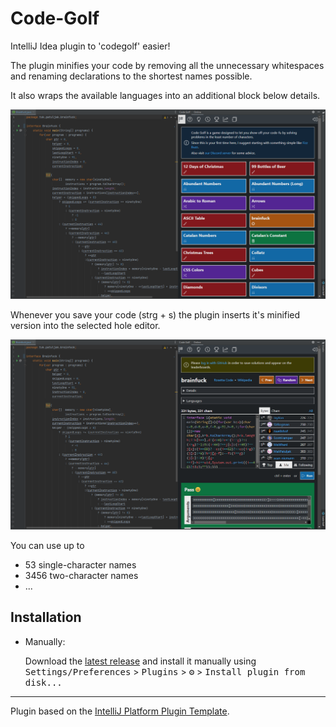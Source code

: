 # Code-Golf

<!-- Plugin description -->
IntelliJ Idea plugin to 'codegolf' easier!

The plugin minifies your code by removing all the unnecessary whitespaces and renaming
declarations to the shortest names possible.

It also wraps the available languages into an additional
block below details.

![Tool window home](/screenshots/CodeGolfHome.png)

Whenever you save your code (strg + s) the plugin inserts it's minified
version into the selected hole editor.

![Tool window hole](/screenshots/CodeGolfExampleHole.png)

You can use up to
-  53 single-character names
- 3456 two-character names
- ...
<!-- Plugin description end -->

## Installation
  
- Manually:

  Download the [latest release](https://github.com/MerlinTHS/Code-Golf/releases/latest) and install it manually using
  <kbd>Settings/Preferences</kbd> > <kbd>Plugins</kbd> > <kbd>⚙️</kbd> > <kbd>Install plugin from disk...</kbd>

---
Plugin based on the [IntelliJ Platform Plugin Template][template].

[template]: https://github.com/JetBrains/intellij-platform-plugin-template
